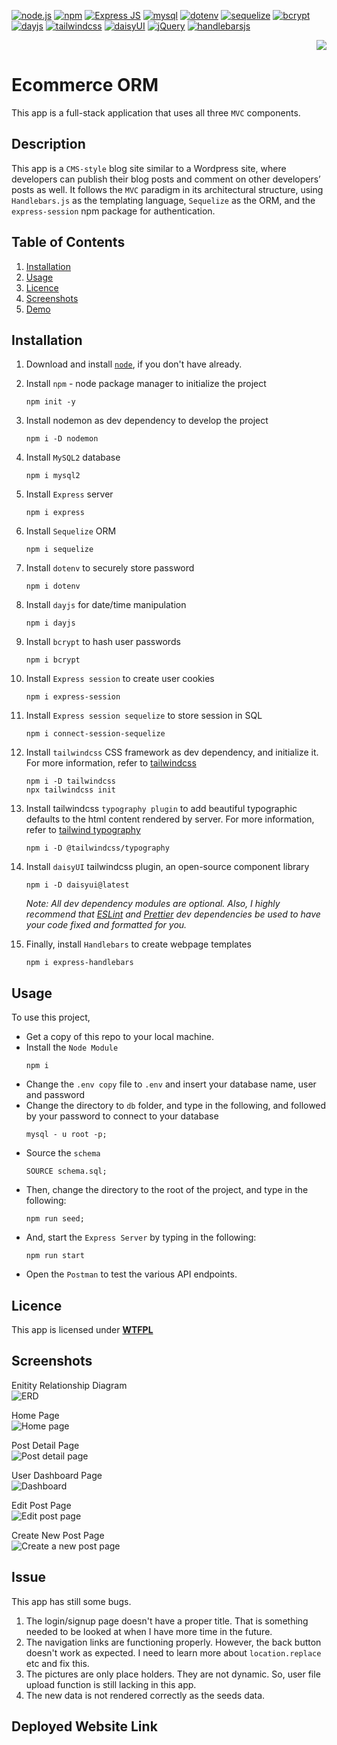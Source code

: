 
[![node.js](https://img.shields.io/badge/Node.js-blue?style=for-the-badge&logo=Node.js&logoColor=white&labelColor=red)](https://nodejs.org/en) [![npm](https://img.shields.io/badge/npm-blue?style=for-the-badge&logo=npm&logoColor=white&labelColor=red)](https://www.npmjs.com/) [![Express JS](https://img.shields.io/badge/express.js-blue?style=for-the-badge&logo=express&logoColor=white&labelColor=red)](https://expressjs.com/) 
[![mysql](https://img.shields.io/badge/mysql-blue?style=for-the-badge&logo=mysql&logoColor=white&labelColor=red)](https://www.mysql.com/) [![dotenv](https://img.shields.io/badge/dotenv-blue?style=for-the-badge&logo=dotenv&logoColor=white&labelColor=red)](https://www.npmjs.com/package/dotenv) [![sequelize](https://img.shields.io/badge/sequelize-blue?style=for-the-badge&logo=sequelize&logoColor=white&labelColor=red)](https://sequelize.org/) [![bcrypt](https://img.shields.io/badge/bcrypt-blue?style=for-the-badge&logo=bcrypt&logoColor=white&labelColor=red)](https://www.npmjs.com/package/bcrypt) [![dayjs](https://img.shields.io/badge/dayjs-blue?style=for-the-badge&logo=dayjs&logoColor=white&labelColor=red)](https://day.js.org/en/)  [![tailwindcss](https://img.shields.io/badge/tailwindcss-blue?style=for-the-badge&logo=tailwindcss&logoColor=white&labelColor=red)](https://tailwindcss.com)  [![daisyUI](https://img.shields.io/badge/daisyUI-blue?style=for-the-badge&logo=daisyUI&logoColor=white&labelColor=red)](https://daisyui.com/) [![jQuery](https://img.shields.io/badge/jQuery-blue?style=for-the-badge&logo=jQuery&logoColor=white&labelColor=red)](https://jquery.com/) [![handlebarsjs](https://img.shields.io/badge/handlebars.js-blue?style=for-the-badge&logo=handlebars.js&logoColor=white&labelColor=red)](https://handlebarsjs.com/) 


<div align="right"> 
<a href= "http://www.wtfpl.net/about/"><img src = "https://img.shields.io/badge/License-WTFPL-brightgreen.svg"></a>
</div>

# Ecommerce ORM   

This app is a full-stack application that uses all three `MVC` components.

##  Description

This app is a `CMS-style` blog site similar to a Wordpress site, where developers can publish their blog posts and comment on other developers’ posts as well. It follows the `MVC` paradigm in its architectural structure, using `Handlebars.js` as the templating language, `Sequelize` as the ORM, and the `express-session` npm package for authentication.

## Table of Contents

1. [Installation](#installation)
1. [Usage](#usage)
1. [Licence](#licence)
1. [Screenshots](#screenshots)
1. [Demo](#demo)


## Installation 

1. Download and install [`node`](https://nodejs.org/en), if you don't have already.
         
1. Install `npm` - node package manager to initialize the project
    ```
    npm init -y
    ```
1. Install nodemon as dev dependency to develop the project
    ```
    npm i -D nodemon
    ```
1. Install `MySQL2` database
    ```
    npm i mysql2
    ```
1. Install `Express` server
    ```
    npm i express
    ```
1. Install `Sequelize` ORM
    ```
    npm i sequelize 
    ```
1. Install `dotenv` to securely store password  
    ```
    npm i dotenv
    ```
1. Install `dayjs` for date/time manipulation
    ```
    npm i dayjs
    ```
1. Install `bcrypt` to hash user passwords  
    ```
    npm i bcrypt
    ```
1. Install `Express session` to create user cookies
    ```
    npm i express-session   
    ```
1. Install `Express session sequelize` to store session in SQL
    ```
    npm i connect-session-sequelize 
    ```
1. Install `tailwindcss` CSS framework as dev dependency, and initialize it. For more information, refer to [tailwindcss](https://tailwindcss.com/)
    ```
    npm i -D tailwindcss
    npx tailwindcss init
    ```
1. Install tailwindcss `typography plugin` to add beautiful typographic defaults to the html content rendered by server. For more information, refer to [tailwind typography](https://github.com/tailwindlabs/tailwindcss-typography)
    ```
    npm i -D @tailwindcss/typography
    ```
1. Install `daisyUI` tailwindcss plugin, an open-source component library
    ``` 
    npm i -D daisyui@latest
    ```
    *Note: All dev dependency modules are optional. Also, I highly recommend that [ESLint](https://eslint.org/) and [Prettier](https://prettier.io/) dev dependencies be used to have your code fixed and formatted for you.*

1. Finally, install `Handlebars` to create webpage templates
    ```
    npm i express-handlebars
    ```

## Usage

To use this project,
- Get a copy of this repo to your local machine.
- Install the `Node Module`
    ```
    npm i
    ```
- Change the `.env copy` file to `.env` and insert your database name, user and password
- Change the directory to `db` folder, and type in the following, and followed by your password to connect to your database 
    ```
    mysql - u root -p;
  ```
- Source the `schema`
    ```
    SOURCE schema.sql;
    ```
- Then, change the directory to the root of the project, and type in the following:
    ```
    npm run seed;
    ```
- And, start the `Express Server` by typing in the following:
    ```
    npm run start
    ```
- Open the `Postman` to test the various API endpoints.    



## Licence

This app is licensed under [**WTFPL**](http://www.wtfpl.net/about/)

## Screenshots

Enitity Relationship Diagram      
![ERD](./assets/images/tech-blog-erd.jpg)  

Home Page     
![Home page](./assets/images/home.png)       

Post Detail Page     
![Post detail page](./assets/images/post-detail.png)       

User Dashboard Page   
![Dashboard](./assets/images/dashboard.png)       

Edit Post Page    
![Edit post page](./assets/images/edit-post.png)       

Create New Post Page      
![Create a new post page](./assets/images/create-post.png)       

## Issue
This app has still some bugs.
1. The login/signup page doesn't have a proper title. That is something needed to be looked at when I have more time in the future.
1. The navigation links are functioning properly. However, the back button doesn't work as expected. I need to learn more about `location.replace` etc and fix this.
1. The pictures are only place holders. They are not dynamic. So, user file upload function is still lacking in this app.
1. The new data is not rendered correctly as the seeds data. 

## Deployed Website Link
[]()

